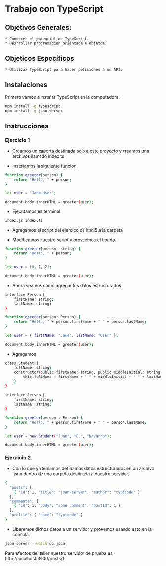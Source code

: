 # Trabajo con TypeScript #

## Objetivos Generales: ##
    * Concocer el potencial de TypeScript.
    * Desrrollar programacion orientada a objetos.
## Objeticos Específicos ##
    * Utilizaz TypeScript para hacer peticiones a un API.

## Instalaciones ##
Primero vamos a instalar TypeScript en la computadora.
```bash
npm install -g typescript
npm install -g json-server
```
## Instrucciones ##

### Ejercicio 1 ###
* Creamos un caperta destinada solo a este proyecto y creamos una archivos llamado index.ts

* Insertamos la siguiente funcion.

```bash
function greeter(person) {
    return "Hello, " + person;
}

let user = "Jane User";

document.body.innerHTML = greeter(user);
```
* Ejecutamos en terminal

```bash
index.js index.ts
```
* Agregamos el script del ejercico de html5 a la carpeta

* Modificamos nuestro script y proveemos el tipado.

```bash
function greeter(person: string) {
    return "Hello, " + person;
}

let user = [0, 1, 2];

document.body.innerHTML = greeter(user);
```
* Ahora veamos como agregar los datos estructurados.

```bash
interface Person {
    firstName: string;
    lastName: string;
}

function greeter(person: Person) {
    return "Hello, " + person.firstName + " " + person.lastName;
}

let user = { firstName: "Jane", lastName: "User" };

document.body.innerHTML = greeter(user);
```
* Agregamos

```bash
class Student {
    fullName: string;
    constructor(public firstName: string, public middleInitial: string, public lastName: string) {
        this.fullName = firstName + " " + middleInitial + " " + lastName;
    }
}

interface Person {
    firstName: string;
    lastName: string;
}

function greeter(person : Person) {
    return "Hello, " + person.firstName + " " + person.lastName;
}

let user = new Student("Juan", "E.", "Navarro");

document.body.innerHTML = greeter(user);
```

### Ejercicio 2 ###
* Con lo que ya teniamos definamos datos estructurados en un archivo .json dentro de una carpeta destinada a nuestro servidor.

```bash
{
  "posts": [
    { "id": 1, "title": "json-server", "author": "typicode" }
  ],
  "comments": [
    { "id": 1, "body": "some comment", "postId": 1 }
  ],
  "profile": { "name": "typicode" }
}
```
* Liberemos dichos datos a un servidor y provemos usando esto en la consola.

```bash
json-server --watch db.json
```
Para efectos del taller nuestro servidor de prueba es http://localhost:3000/posts/1
